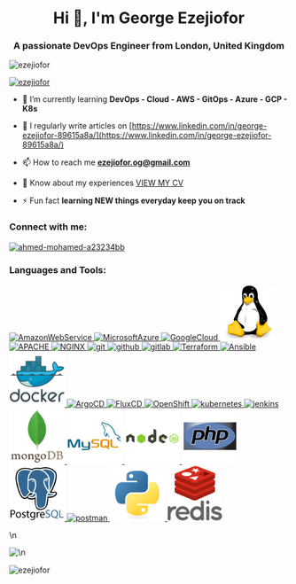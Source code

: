 <h1 align="center">Hi 👋, I'm George Ezejiofor</h1>
<h3 align="center">A passionate DevOps Engineer from London, United Kingdom</h3>

<p align="left"> <img src="https://komarev.com/ghpvc/?username=ezejiofor&label=Profile%20views&color=0e75b6&style=flat" alt="ezejiofor" /> </p>

<p align="left"> <a href="https://github.com/ryo-ma/github-profile-trophy"><img src="https://github-profile-trophy.vercel.app/?username=ezejiofor" alt="ezejiofor" /></a> </p>

- 🌱 I’m currently learning **DevOps - Cloud - AWS - GitOps - Azure - GCP - K8s**

- 📝 I regularly write articles on [https://www.linkedin.com/in/george-ezejiofor-89615a8a/](https://www.linkedin.com/in/george-ezejiofor-89615a8a/)

- 📫 How to reach me **ezejiofor.og@gmail.com**

- 📄 Know about my experiences [VIEW MY CV](https://drive.google.com/file/d/1Lchmx0sUbzN9JlbwbNzEPC6nAY_iHhd2/view?usp=sharing)

- ⚡ Fun fact **learning NEW things everyday keep you on track**

<h3 align="left">Connect with me:</h3>
<p align="left">
<a href="https://www.linkedin.com/in/george-ezejiofor-89615a8a/" target="blank"><img align="center" src="https://cdn.jsdelivr.net/npm/simple-icons@3.0.1/icons/linkedin.svg" alt="ahmed-mohamed-a23234bb" height="30" width="100" /></a>
</p>

<h3 align="left">Languages and Tools:</h3>
<a href="https://docs.aws.amazon.com/index.html" target="_blank"> <img src="https://www.vectorlogo.zone/logos/amazon_aws/amazon_aws-ar21.svg" alt="AmazonWebService" width="100" height="100"/> </a>
<a href="https://docs.microsoft.com/en-us/azure/?product=popular" target="_blank"> <img src="https://www.vectorlogo.zone/logos/microsoft_azure/microsoft_azure-ar21.svg" alt="MicrosoftAzure" width="100" height="100"/> </a> 
<a href="https://cloud.google.com/docs" target="_blank"> <img src="https://www.vectorlogo.zone/logos/google_cloud/google_cloud-ar21.svg" alt="GoogleCloud" width="100" height="100"/> </a>
<a href="https://www.linux.org/" target="_blank"> <img src="https://raw.githubusercontent.com/devicons/devicon/master/icons/linux/linux-original.svg" alt="linux" width="100" height="100"/> </a>
<a href="https://httpd.apache.org/docs/" target="_blank"> <img src="https://www.vectorlogo.zone/logos/apache/apache-ar21.svg" alt="APACHE" width="100" height="100"/> </a>
<a href="https://docs.nginx.com/?_ga=2.1826929.1587265740.1650670317-1937590999.1650670317" target="_blank"> <img src="https://www.vectorlogo.zone/logos/nginx/nginx-ar21.svg" alt="NGINX" width="100" height="100"/> </a>
<a href="https://git-scm.com/" target="_blank"> <img src="https://www.vectorlogo.zone/logos/git-scm/git-scm-icon.svg" alt="git" width="100" height="100"/> </a>
<a href="https://docs.github.com/en" target="_blank"> <img src="https://www.vectorlogo.zone/logos/github/github-ar21.svg" alt="github" width="100" height="100"/> </a>
<a href="https://docs.gitlab.com/" target="_blank"> <img src="https://www.vectorlogo.zone/logos/gitlab/gitlab-ar21.svg" alt="gitlab" width="100" height="100"/> </a>
<a href="https://www.terraform.io/docs" target="_blank"> <img src="https://www.vectorlogo.zone/logos/terraformio/terraformio-ar21.svg" alt="Terraform" width="100" height="100"/> </a>
<a href="https://docs.ansible.com/" target="_blank"> <img src="https://www.vectorlogo.zone/logos/ansible/ansible-ar21.svg" alt="Ansible" width="100" height="100"/> </a>
<a href="https://www.docker.com/" target="_blank"> <img src="https://raw.githubusercontent.com/devicons/devicon/master/icons/docker/docker-original-wordmark.svg" alt="docker" width="100" height="100"/> </a>
<a href="https://argo-cd.readthedocs.io/en/stable/" target="_blank"> <img src="https://www.vectorlogo.zone/logos/argoprojio/argoprojio-ar21.svg" alt="ArgoCD" width="100" height="100"/> </a>
<a href="https://fluxcd.io/docs/" target="_blank"> <img src="https://www.vectorlogo.zone/logos/fluxcdio/fluxcdio-ar21.svg" alt="FluxCD" width="100" height="100"/> </a>
<a href="https://docs.openshift.com/" target="_blank"> <img src="https://www.vectorlogo.zone/logos/openshift/openshift-ar21.svg" alt="OpenShift" width="100" height="100"/> </a>
</a> <a href="https://kubernetes.io" target="_blank"> <img src="https://www.vectorlogo.zone/logos/kubernetes/kubernetes-icon.svg" alt="kubernetes" width="100" height="100"/> </a> 
<a href="https://www.jenkins.io" target="_blank"> <img src="https://www.vectorlogo.zone/logos/jenkins/jenkins-icon.svg" alt="jenkins" width="100" height="100"/> </a> 
<a href="https://www.mongodb.com/" target="_blank"> <img src="https://raw.githubusercontent.com/devicons/devicon/master/icons/mongodb/mongodb-original-wordmark.svg" alt="mongodb" width="100" height="100"/> </a> 
<a href="https://www.mysql.com/" target="_blank"> <img src="https://raw.githubusercontent.com/devicons/devicon/master/icons/mysql/mysql-original-wordmark.svg" alt="mysql" width="100" height="100"/> </a> <a href="https://nodejs.org" target="_blank"> <img src="https://raw.githubusercontent.com/devicons/devicon/master/icons/nodejs/nodejs-original-wordmark.svg" alt="nodejs" width="100" height="100"/> </a> 
<a href="https://www.php.net" target="_blank"> <img src="https://raw.githubusercontent.com/devicons/devicon/master/icons/php/php-original.svg" alt="php" width="100" height="100"/> </a> <a href="https://www.postgresql.org" target="_blank"> <img src="https://raw.githubusercontent.com/devicons/devicon/master/icons/postgresql/postgresql-original-wordmark.svg" alt="postgresql" width="100" height="100"/> 
</a> <a href="https://postman.com" target="_blank"> <img src="https://www.vectorlogo.zone/logos/getpostman/getpostman-icon.svg" alt="postman" width="100" height="100"/> </a> 
<a href="https://www.python.org" target="_blank"> <img src="https://raw.githubusercontent.com/devicons/devicon/master/icons/python/python-original.svg" alt="python" width="100" height="100"/> </a> 
<a href="https://redis.io" target="_blank"> <img src="https://raw.githubusercontent.com/devicons/devicon/master/icons/redis/redis-original-wordmark.svg" alt="redis" width="100" height="100"/> </a>

\n

<p><img align="left" src="https://github-readme-stats.vercel.app/api?username=ezejiofor&theme=dark&show_icons=true" /></p>

\n

<p><img align="center" src="https://github-readme-streak-stats.herokuapp.com/?user=ezejiofor" alt="ezejiofor" /></p>
